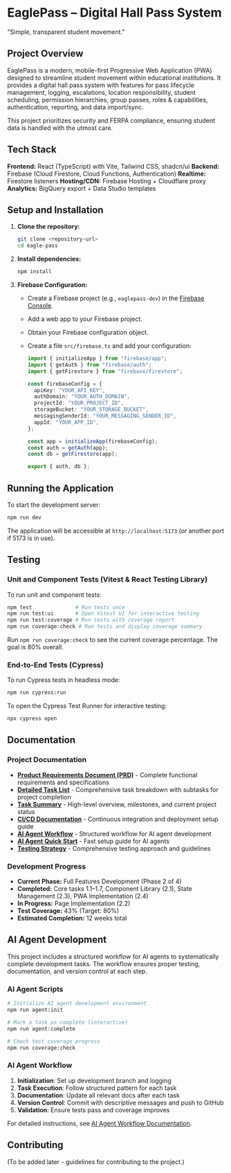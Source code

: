 # EaglePass – Digital Hall Pass System

"Simple, transparent student movement."

## Project Overview

EaglePass is a modern, mobile-first Progressive Web Application (PWA) designed to streamline student movement within educational institutions. It provides a digital hall pass system with features for pass lifecycle management, logging, escalations, location responsibility, student scheduling, permission hierarchies, group passes, roles & capabilities, authentication, reporting, and data import/sync.

This project prioritizes security and FERPA compliance, ensuring student data is handled with the utmost care.

## Tech Stack

**Frontend:** React (TypeScript) with Vite, Tailwind CSS, shadcn/ui
**Backend:** Firebase (Cloud Firestore, Cloud Functions, Authentication)
**Realtime:** Firestore listeners
**Hosting/CDN:** Firebase Hosting + Cloudflare proxy
**Analytics:** BigQuery export + Data Studio templates

## Setup and Installation

1.  **Clone the repository:**

    ```bash
    git clone <repository-url>
    cd eagle-pass
    ```

2.  **Install dependencies:**

    ```bash
    npm install
    ```

3.  **Firebase Configuration:**
    - Create a Firebase project (e.g., `eaglepass-dev`) in the [Firebase Console](https://console.firebase.google.com/).
    - Add a web app to your Firebase project.
    - Obtain your Firebase configuration object.
    - Create a file `src/firebase.ts` and add your configuration:

      ```typescript
      import { initializeApp } from "firebase/app";
      import { getAuth } from "firebase/auth";
      import { getFirestore } from "firebase/firestore";

      const firebaseConfig = {
        apiKey: "YOUR_API_KEY",
        authDomain: "YOUR_AUTH_DOMAIN",
        projectId: "YOUR_PROJECT_ID",
        storageBucket: "YOUR_STORAGE_BUCKET",
        messagingSenderId: "YOUR_MESSAGING_SENDER_ID",
        appId: "YOUR_APP_ID",
      };

      const app = initializeApp(firebaseConfig);
      const auth = getAuth(app);
      const db = getFirestore(app);

      export { auth, db };
      ```

## Running the Application

To start the development server:

```bash
npm run dev
```

The application will be accessible at `http://localhost:5173` (or another port if 5173 is in use).

## Testing

### Unit and Component Tests (Vitest & React Testing Library)

To run unit and component tests:

```bash
npm test              # Run tests once
npm run test:ui       # Open Vitest UI for interactive testing
npm run test:coverage # Run tests with coverage report
npm run coverage:check # Run tests and display coverage summary
```

Run `npm run coverage:check` to see the current coverage percentage. The goal is 80% overall.

### End-to-End Tests (Cypress)

To run Cypress tests in headless mode:

```bash
npm run cypress:run
```

To open the Cypress Test Runner for interactive testing:

```bash
npx cypress open
```

## Documentation

### Project Documentation

- **[Product Requirements Document (PRD)](docs/PRD.txt)** - Complete functional requirements and specifications
- **[Detailed Task List](docs/PROJECT_COMPLETION_TASKS.md)** - Comprehensive task breakdown with subtasks for project completion
- **[Task Summary](docs/TASK_SUMMARY.md)** - High-level overview, milestones, and current project status
- **[CI/CD Documentation](docs/ci-cd.md)** - Continuous integration and deployment setup guide
- **[AI Agent Workflow](docs/AI_AGENT_WORKFLOW.md)** - Structured workflow for AI agent development
- **[AI Agent Quick Start](docs/AI_AGENT_QUICKSTART.md)** - Fast setup guide for AI agents
- **[Testing Strategy](docs/TESTING_STRATEGY.md)** - Comprehensive testing approach and guidelines

### Development Progress

- **Current Phase:** Full Features Development (Phase 2 of 4)
- **Completed:** Core tasks 1.1–1.7, Component Library (2.1), State Management (2.3), PWA Implementation (2.4)
- **In Progress:** Page Implementation (2.2)
- **Test Coverage:** 43% (Target: 80%)
- **Estimated Completion:** 12 weeks total

## AI Agent Development

This project includes a structured workflow for AI agents to systematically complete development tasks. The workflow ensures proper testing, documentation, and version control at each step.

### AI Agent Scripts

```bash
# Initialize AI agent development environment
npm run agent:init

# Mark a task as complete (interactive)
npm run agent:complete

# Check test coverage progress
npm run coverage:check
```

### AI Agent Workflow

1. **Initialization**: Set up development branch and logging
2. **Task Execution**: Follow structured pattern for each task
3. **Documentation**: Update all relevant docs after each task
4. **Version Control**: Commit with descriptive messages and push to GitHub
5. **Validation**: Ensure tests pass and coverage improves

For detailed instructions, see [AI Agent Workflow Documentation](docs/AI_AGENT_WORKFLOW.md).

## Contributing

(To be added later - guidelines for contributing to the project.)
